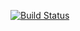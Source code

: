 [![Build Status](https://travis-ci.org/alicebalard/parasiteLoad.svg?branch=master)](https://travis-ci.org/alicebalard/parasiteLoad)

